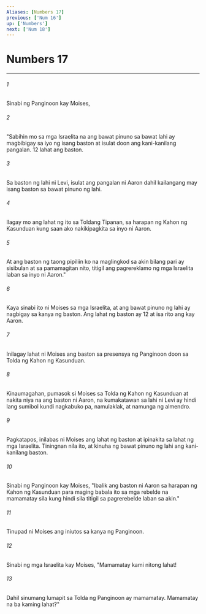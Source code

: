 ```yaml
---
Aliases: [Numbers 17]
previous: ['Num 16']
up: ['Numbers']
next: ['Num 18']
---
```

# Numbers 17

***

###### 1
Sinabi ng Panginoon kay Moises, 

###### 2
"Sabihin mo sa mga Israelita na ang bawat pinuno sa bawat lahi ay magbibigay sa iyo ng isang baston at isulat doon ang kani-kanilang pangalan. 12 lahat ang baston. 

###### 3
Sa baston ng lahi ni Levi, isulat ang pangalan ni Aaron dahil kailangang may isang baston sa bawat pinuno ng lahi. 

###### 4
Ilagay mo ang lahat ng ito sa Toldang Tipanan, sa harapan ng Kahon ng Kasunduan kung saan ako nakikipagkita sa inyo ni Aaron. 

###### 5
At ang baston ng taong pipiliin ko na maglingkod sa akin bilang pari ay sisibulan at sa pamamagitan nito, titigil ang pagrereklamo ng mga Israelita laban sa inyo ni Aaron." 

###### 6
Kaya sinabi ito ni Moises sa mga Israelita, at ang bawat pinuno ng lahi ay nagbigay sa kanya ng baston. Ang lahat ng baston ay 12 at isa rito ang kay Aaron. 

###### 7
Inilagay lahat ni Moises ang baston sa presensya ng Panginoon doon sa Tolda ng Kahon ng Kasunduan. 

###### 8
Kinaumagahan, pumasok si Moises sa Tolda ng Kahon ng Kasunduan at nakita niya na ang baston ni Aaron, na kumakatawan sa lahi ni Levi ay hindi lang sumibol kundi nagkabuko pa, namulaklak, at namunga ng almendro. 

###### 9
Pagkatapos, inilabas ni Moises ang lahat ng baston at ipinakita sa lahat ng mga Israelita. Tiningnan nila ito, at kinuha ng bawat pinuno ng lahi ang kani-kanilang baston. 

###### 10
Sinabi ng Panginoon kay Moises, "Ibalik ang baston ni Aaron sa harapan ng Kahon ng Kasunduan para maging babala ito sa mga rebelde na mamamatay sila kung hindi sila titigil sa pagrerebelde laban sa akin." 

###### 11
Tinupad ni Moises ang iniutos sa kanya ng Panginoon. 

###### 12
Sinabi ng mga Israelita kay Moises, "Mamamatay kami nitong lahat! 

###### 13
Dahil sinumang lumapit sa Tolda ng Panginoon ay mamamatay. Mamamatay na ba kaming lahat?"
